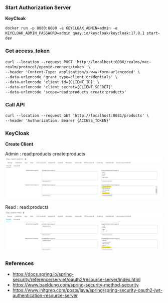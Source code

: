 ### Start Authorization Server 

**KeyCloak**

```
docker run -p 8080:8080 -e KEYCLOAK_ADMIN=admin -e KEYCLOAK_ADMIN_PASSWORD=admin quay.io/keycloak/keycloak:17.0.1 start-dev
```

### Get access_token

```
curl --location --request POST 'http://localhost:8080/realms/mac-realm/protocol/openid-connect/token' \
--header 'Content-Type: application/x-www-form-urlencoded' \
--data-urlencode 'grant_type=client_credentials' \
--data-urlencode 'client_id={CLIENT_ID}' \
--data-urlencode 'client_secret={CLIENT_SECRET}'
--data-urlencode 'scope=read:products create:products'
```

### Call API

```
curl --location --request GET 'http://localhost:8081/products' \
--header 'Authorization: Bearer {ACCESS_TOKEN}'
```

### KeyCloak 

**Create Client**

Admin : read:products create:products
![](resources/mac-realm-admin-scope.png)

Read : read:products
![](resources/mac-realm-read-scope.png)


### References 
* https://docs.spring.io/spring-security/reference/servlet/oauth2/resource-server/index.html
* https://www.baeldung.com/spring-security-method-security
* https://www.initgrep.com/posts/java/spring/spring-security-oauth2-jwt-authentication-resource-server
